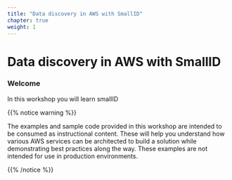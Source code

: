 ```yaml
---
title: "Data discovery in AWS with SmallID"
chapter: true
weight: 1
---
```


# Data discovery in AWS with SmallID 

### Welcome

In this workshop you will learn smallID 


{{% notice warning %}}
<p style='text-align: left;'>
The examples and sample code provided in this workshop are intended to be consumed as instructional content. These will help you understand how various AWS services can be architected to build a solution while demonstrating best practices along the way. These examples are not intended for use in production environments.
</p>
{{% /notice %}}